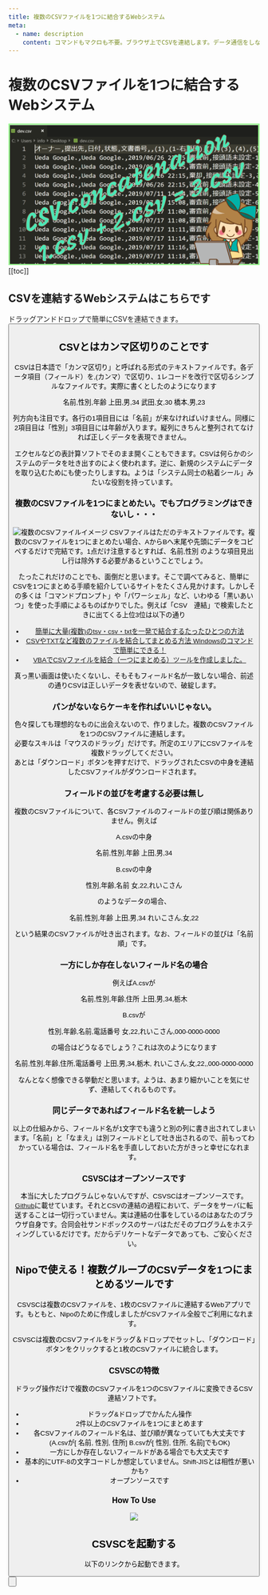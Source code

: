 ```yaml
---
title: 複数のCSVファイルを1つに結合するWebシステム
meta:
  - name: description
    content: コマンドもマクロも不要。ブラウザ上でCSVを連結します。データ通信をしないので安心安全です
---
```


# 複数のCSVファイルを1つに結合するWebシステム
![CSVの連結](../image/icatch/i15.png)
[[toc]]

## CSVを連結するWebシステムはこちらです
ドラッグアンドドロップで簡単にCSVを連結できます。
<Button label="CSVSCを起動" url="https://code.sndbox.jp/csvsc/#/" target="_blank" />

## CSVとはカンマ区切りのことです

CSVは日本語で「カンマ区切り」と呼ばれる形式のテキストファイルです。各データ項目（フィールド）を,(カンマ）で区切り、1レコードを改行で区切るシンプルなファイルです。実際に書くとしたのようになります

名前,性別,年齢
上田,男,34
武田,女,30
橋本,男,23

列方向も注目です。各行の1項目目には「名前」が来なければいけません。同様に2項目目は「性別」3項目目には年齢が入ります。縦列にきちんと整列されてなければ正しくデータを表現できません。

エクセルなどの表計算ソフトでそのまま開くこともできます。CSVは何らかのシステムのデータを吐き出すのによく使われます。逆に、新規のシステムにデータを取り込むためにも使ったりしますね。ようは「システム同士の粘着シール」みたいな役割を持っています。

### 複数のCSVファイルを1つにまとめたい。でもプログラミングはできないし・・・
![複数のCSVファイルイメージ](/column/c3-2.png)
CSVファイルはただのテキストファイルです。複数のCSVファイルを1つにまとめたい場合、AからBへ末尾や先頭にデータをコピペするだけで完結です。1点だけ注意するとすれば、名前,性別 のような項目見出し行は除外する必要があるということでしょう。

たったこれだけのことでも、面倒だと思います。そこで調べてみると、簡単にCSVを1つにまとめる手順を紹介しているサイトをたくさん見かけます。しかしその多くは「コマンドプロンプト」や「パワーシェル」など、いわゆる「黒いあいつ」を使った手順によるものばかりでした。例えば「CSV　連結」で検索したときに出てくる上位3位は以下の通り

- [簡単に大量(複数)のtsv・csv・txtを一発で結合するたったひとつの方法](https://rakuzanet.jp/tsv-csv-txt-combine.html)
- [CSVやTXTなど複数のファイルを結合してまとめる方法 Windowsのコマンドで簡単にできる！](https://digimamalife.com/howto-merge-csv-files)
- [VBAでCSVファイルを結合（一つにまとめる）ツールを作成しました。](https://excelkamiwaza.com/csvmerge.html)

真っ黒い画面は使いたくないし、そもそもフィールド名が一致しない場合、前述の通りCSVは正しいデータを表せないので、破綻します。

### パンがないならケーキを作ればいいじゃない。
色々探しても理想的なものに出会えないので、作りました。複数のCSVファイルを1つのCSVファイルに連結します。  
必要なスキルは「マウスのドラッグ」だけです。所定のエリアにCSVファイルを複数ドラッグしてください。  
あとは「ダウンロード」ボタンを押すだけで、ドラッグされたCSVの中身を連結したCSVファイルがダウンロードされます。

### フィールドの並びを考慮する必要は無し
複数のCSVファイルについて、各CSVファイルのフィールドの並び順は関係ありません。例えば

A.csvの中身

名前,性別,年齢
上田,男,34

B.csvの中身

性別,年齢,名前
女,22,れいこさん

のようなデータの場合、

名前,性別,年齢
上田,男,34
れいこさん,女,22

という結果のCSVファイルが吐き出されます。なお、フィールドの並びは「名前順」です。

### 一方にしか存在しないフィールド名の場合
例えばA.csvが

名前,性別,年齢,住所
上田,男,34,栃木

B.csvが

 

性別,年齢,名前,電話番号
女,22,れいこさん,000-0000-0000

の場合はどうなるでしょう？これは次のようになります

名前,性別,年齢,住所,電話番号
上田,男,34,栃木,
れいこさん,女,22,,000-0000-0000

なんとなく想像できる挙動だと思います。ようは、あまり細かいことを気にせず、連結してくれるものです。

### 同じデータであればフィールド名を統一しよう
以上の仕組みから、フィールド名が1文字でも違うと別の列に書き出されてしまいます。「名前」と「なまえ」は別フィールドとして吐き出されるので、前もってわかっている場合は、フィールド名を手直ししておいた方がきっと幸せになれます。

### CSVSCはオープンソースです
本当に大したプログラムじゃないんですが、CSVSCはオープンソースです。[Github](https://github.com/ueda19850603/csvsc)に載せています。それとCSVの連結の過程において、データをサーバに転送することは一切行っていません。実は連結の仕事をしているのはあなたのブラウザ自身です。合同会社サンドボックスのサーバはただそのプログラムをホスティングしているだけです。だからデリケートなデータであっても、ご安心ください。



## Nipoで使える！複数グループのCSVデータを1つにまとめるツールです
CSVSCは複数のCSVファイルを、1枚のCSVファイルに連結するWebアプリです。もともと、Nipoのために作成しましたがCSVファイル全般でご利用になれます。

CSVSCは複数のCSVファイルをドラッグ＆ドロップでセットし、「ダウンロード」ボタンをクリックすると1枚のCSVファイルに統合します。

### CSVSCの特徴
ドラッグ操作だけで複数のCSVファイルを1つのCSVファイルに変換できるCSV連結ソフトです。

- ドラッグ&ドロップでかんたん操作
- 2件以上のCSVファイルを1つにまとめます
- 各CSVファイルのフィールド名は、並び順が異なっていても大丈夫です
    (A.csvが[ 名前, 性別, 住所] B.csvが[ 性別, 住所, 名前]でもOK)
- 一方にしか存在しないフィールドがある場合でも大丈夫です
- 基本的にUTF-8の文字コードしか想定していません。Shift-JISとは相性が悪いかも?
- オープンソースです

### How To Use
![](/column/c3-3.png)

## CSVSCを起動する
以下のリンクから起動できます。
<Button label="CSVSCを起動" url="https://code.sndbox.jp/csvsc/#/" target="_blank" />

